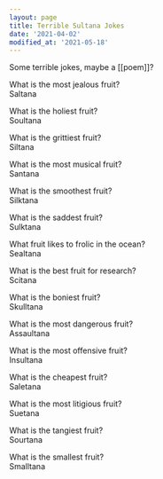 ```yaml
---
layout: page
title: Terrible Sultana Jokes
date: '2021-04-02'
modified_at: '2021-05-18'
---
```


Some terrible jokes, maybe a [[poem]]?

What is the most jealous fruit? \
Saltana

What is the holiest fruit? \
Soultana

What is the grittiest fruit? \
Siltana

What is the most musical fruit? \
Santana

What is the smoothest fruit? \
Silktana

What is the saddest fruit? \
Sulktana

What fruit likes to frolic in the ocean? \
Sealtana

What is the best fruit for research? \
Scitana

What is the boniest fruit? \
Skulltana

What is the most dangerous fruit? \
Assaultana

What is the most offensive fruit? \
Insultana

What is the cheapest fruit? \
Saletana

What is the most litigious fruit? \
Suetana

What is the tangiest fruit? \
Sourtana

What is the smallest fruit? \
Smalltana
